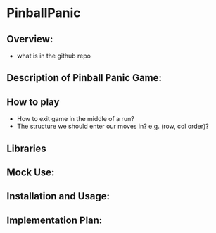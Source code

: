 # PinballPanic

Overview:
-
- what is in the github repo

Description of Pinball Panic Game:
-

How to play
-
- How to exit game in the middle of a run?
- The structure we should enter our moves in? e.g. (row, col order)?

Libraries
-

Mock Use:
-

Installation and Usage:
- 

Implementation Plan:
-
